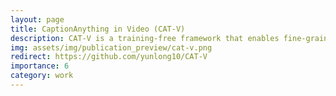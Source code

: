 ```yaml
---
layout: page
title: CaptionAnything in Video (CAT-V)
description: CAT-V is a training-free framework that enables fine-grained object-centric video captioning through spatiotemporal visual prompting and chain-of-thought reasoning.
img: assets/img/publication_preview/cat-v.png
redirect: https://github.com/yunlong10/CAT-V
importance: 6
category: work
---
```

